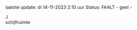 laatste update: 
di 14-11-2023  2:10   uur 
Status: FAALT - geel - 
<div class="service R">J</div><div class="service Y">schijfruimte</div>